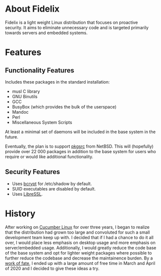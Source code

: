 About Fidelix
=============

Fidelix is a light weight Linux distribution that focuses on proactive         
security. It aims to eliminate unnecessary code and is targeted primarily       
towards servers and embedded systems.

# Features

## Functionality Features

Includes these packages in the standard installation:

* musl C library
* GNU Binutils
* GCC
* BusyBox (which provides the bulk of the userspace)
* Mandoc
* Perl
* Miscellaneous System Scripts

At least a minimal set of daemons will be included in the base system in the
future.

Eventually, the plan is to support [pkgsrc](https://www.pkgsrc.org/) from
NetBSD. This will (hopefully) provide over 22 000 packages in addition to the
base system for users who require or would like additional functionality.

## Security Features

* Uses [bcrypt](https://en.wikipedia.org/wiki/Bcrypt) for /etc/shadow by
  default.
* SUID executables are disabled by default.
* Uses [LibreSSL](https://www.libressl.org/).

# History

After working on [Cucumber Linux](https://cucumberlinux.com/) for over three
years, I began to realize that the distribution had grown too large and
convoluted for such a small development team keep up with. I decided that if I
had a chance to do it all over, I would place less emphasis on desktop usage
and more emphasis on server/embedded usage. Additionally, I would greatly
reduce the code base of the base system and opt for lighter weight packages
where possible to further reduce the codebase and decrease the maintainence
burden. By a [work of fate](https://www.cdc.gov/coronavirus/2019-ncov/), I
ended up with a large amount of free time in March and April of 2020 and I
decided to give these ideas a try.

